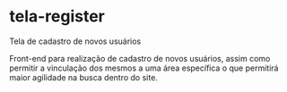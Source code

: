 # tela-register
Tela de cadastro de novos usuários

Front-end para realização de cadastro de novos usuários, assim como permitir a vinculação dos mesmos a uma área específica o que permitirá maior agilidade na busca dentro do site.
